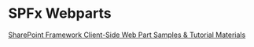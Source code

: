 # SPFx Webparts

[SharePoint Framework Client-Side Web Part Samples & Tutorial Materials](https://github.com/pnp/sp-dev-fx-webparts)